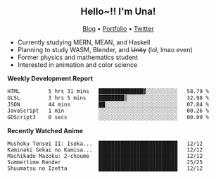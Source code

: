 <h2 align="center">
  Hello~!! I'm Una!
</h2>

<p align="center">
  <a href="https://anarchy.website/">Blog</a> &bull;
  <a href="https://una-ada.github.io/">Portfolio</a> &bull;
  <a href="https://twitter.com/xn__z7x">Twitter</a>
</p>

- Currently studying MERN, MEAN, and Haskell
- Planning to study WASM, Blender, and ~~Unity~~ (lol, lmao even)
- Former physics and mathematics student
- Interested in animation and color science

**Weekly Development Report**

<!--START_SECTION:waka-->

```txt
HTML         5 hrs 31 mins   ██████████████▓░░░░░░░░░░   58.79 %
GLSL         3 hrs 5 mins    ████████▒░░░░░░░░░░░░░░░░   32.98 %
JSON         44 mins         ██░░░░░░░░░░░░░░░░░░░░░░░   07.84 %
JavaScript   1 min           ░░░░░░░░░░░░░░░░░░░░░░░░░   00.26 %
GDScript3    0 secs          ░░░░░░░░░░░░░░░░░░░░░░░░░   00.09 %
```

<!--END_SECTION:waka-->

**Recently Watched Anime**

<!-- RECENT-ANIME:START -->

    Mushoku Tensei II: Iseka...  █████████████████████████   12/12
    Kaminaki Sekai no Kamisa...  █████████████████████████   12/12
    Machikado Mazoku: 2-choume   █████████████████████████   12/12
    Summertime Render            █████████████████████████   25/25
    Shuumatsu no Izetta          █████████████████████████   12/12
<!-- RECENT-ANIME:END -->
